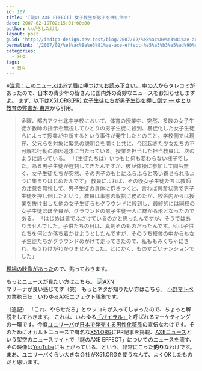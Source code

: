 ```yaml
---
id: 107
title: '[謎の AXE EFFECT] 女子校生が男子を押し倒す'
date: 2007-02-19T02:15:01+00:00
author: いがらしたけし
layout: post
guid: 'http://indigo-design.dev.test/blog/2007/02/%e8%ac%8e%e3%81%ae-axe-effect-%e5%a5%b3%e5%ad%90%e6%a0%a1%e7%94%9f%e3%81%8c%e7%94%b7%e5%ad%90%e3%82%92%e6%8a%bc%e3%81%97%e5%80%92%e3%81%99/'
permalink: '/2007/02/%e8%ac%8e%e3%81%ae-axe-effect-%e5%a5%b3%e5%ad%90%e6%a0%a1%e7%94%9f%e3%81%8c%e7%94%b7%e5%ad%90%e3%82%92%e6%8a%bc%e3%81%97%e5%80%92%e3%81%99/'
categories:
  - 日々
tags:
  - 日々
---
```

<a href="#more">※注意：このニュースは必ず眉に唾つけてお読み下さい。</a>
<a href="http://www.axeeffect.jp/" target="_blank">中の人</a>からタレコミがあったので、日本の青少年の皆さんに国内外の奇妙なニュースをお知らせしますよ。
まず、以下は<a href="http://x51.org/" target="_blank">X51.ORG</a><a href="http://x51.org/axe/taiso.php" target="_blank">[PR] 女子生徒たちが男子生徒を押し倒す — ゆとり教育の弊害か 東京</a>から引用。
<blockquote>金曜、都内アクセ北中学校において、体育の授業中、突然、多数の女子生徒が教師の指示を無視してひとりの男子生徒に殺到、暴徒化した女子生徒らによって授業が中断するという事件が発生したとのこと。学校側では現在、父兄らを対象に緊急の説明会を開くと共に、今回起きた少女たちの不可解な行動の原因追求に当たっている。授業を担当した担当教員は、次のように語っている。
「（生徒たちは）いつもと何も変わらない様子でした。ある男子生徒が遅刻してきたんですが、彼が体操に参加して間も無く、女子生徒たちが突然、その男子のもとにふらふらと吸い寄せられるように集まりはじめたんです」
教員によれば、その後女子生徒たちは教師の注意を無視して、男子生徒の身体に抱きつくと、言わば興奮状態で男子生徒を押し倒したという。教員は事態の収拾に務めたが、校舎内からは授業を抜け出した他の女子生徒らもグラウンドに殺到し、最終的には同校の女子生徒ほぼ全員が、グラウンドの男子生徒一人に群がる形となったのである。
「はじめは皆でふざけているのかと思ったんですが、そうではありませんでした。子供たちの目は、真剣そのものだったんです。私は子供たちを何とか落ち着かせようとしたんですが、そのうち校舎の中からも女子生徒たちがグラウンドめがけて走ってきたので、私ももみくちゃにされ、もうわけがわかりませんでした。とにかく、ものすごいテンションでした」</blockquote>
<a href="http://www.youtube.com/watch?v=5SmUvJ4yk-c" target="_blank">現場の映像があった</a>ので、貼っておきます。

もっとニュースが見たい方はこちら。
<a href="http://www.axeeffect.jp/" target="_blank"><img src="http://blog-imgs-29.fc2.com/a/r/m/armadillo75/070219bn_axe.jpg" alt="AXN" border="0"></a><br />
マリーナが良い感じです（笑）
もっとネタが知りたい方はこちら。
<a href="http://d.hatena.ne.jp/ono_matope/20070209#1171025345" target="_blank">小野マトペの業務日誌：いわゆるAXEエフェクト現象です。</a>

<!--more-->
（追記）
「これ、やらせだろ」とツッコミが入ってしまったので、ちょっと解説をしておきます。
これは、いわゆる<a href="http://www.atmarkit.co.jp/aig/04biz/viralmarketing.html" target="_blank">「バイラル」</a>と呼ばれるマーケティングの一環です。今度<a href="http://www.unilever.co.jp/" target="_blank">ユニリーバ</a>が<a href="http://www.theaxeeffect.com/axeproducts.html" target="_blank">日本で発売する男性化粧品</a>の宣伝なわけです。そのためにオカルトニュースで有名な<a href="http://x51.org/" target="_blank">X51.ORG</a>にPR記事を掲載、<a href="http://www.axeeffect.jp/" target="_blank">AXEニュース</a>という架空のニュースサイトで「謎のAXE EFFECT」についてのニュースを流す、その映像は<a href="http://www.youtube.com/profile?user=sgrmym" target="_blank">YouTube</a>にも上がっている、という、非常にこった<strong>釣り</strong>なわけです。
まあ、ユニリーバくらい大きな会社がX51.ORGを使うなんて、よくOKしたものだと思います。